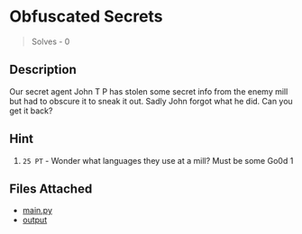 # Obfuscated Secrets
> Solves - 0

## Description
Our secret agent John T P has stolen some secret info from the enemy mill but had to obscure it to sneak it out. Sadly John forgot what he did. Can you get it back?

## Hint
1. `25 PT` - Wonder what languages they use at a mill? Must be some Go0d 1  

## Files Attached
- [main.py](./main.py)
- [output](./output)
